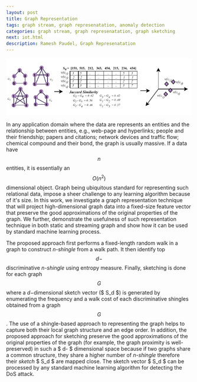 ```yaml
---
layout: post
title: Graph Representation
tags: graph stream, graph represenatation, anomaly detection
categories: graph stream, graph represenatation, graph sketching
next: iot.html
description: Ramesh Paudel, Graph Represenatation
---
```


<div class="topimage">
    <img src="../assets/pics/sketching.pdf"
              title="Graph Representation" alt="Graph Representation"/>
</div>

In any application domain where the data are represents an entities and the relationship between
entities, e.g., web-page and hyperlinks; people and their friendship; papers and citations;
network devices and traffic flow; chemical compound and their bond, the graph is usually massive.
If a data have $$n$$ entities, it is essentially an $$O(n^2)$$ dimensional object.
Graph being ubiquitous standard for representing such relational data, impose a sheer challenge
to any learning algorithm because of it's size. In this work, we investigate a graph representation
 technique that will project high-dimensional graph data into a fixed-size feature vector
 that preserve the good approximations of the original properties of the graph.
 We further, demonstrate the usefulness of such representation technique in both static and
 streaming graph and show how it can be used by standard machine learning process.

The proposed approach first performs a fixed-length random walk in a graph to construct *n-shingle* from a walk path.
It then identify top $$d-$$discriminative *n-shingle* using entropy measure.
Finally, sketching is done for each graph $$G$$ where a $d-$dimensional sketch vector ($ S_d $)
is generated by enumerating the frequency and a walk cost of each discriminative shingles
obtained from a graph $$G$$. The use of a shingle-based approach to representing the graph
helps to capture both their local graph structure and an edge order.
In addition, the proposed approach for sketching preserve the good approximations of the
original properties of the graph (for example, the graph proximity is well-preserved)
in such a $ d- $ dimensional space because if two graphs share a common structure,
they share a higher number of *n-shingle* therefore their *sketch* $ S_d $ are
mapped close. The sketch vector $ S_d $ can be processed by any standard machine
learning algorithm for detecting the DoS attack.

